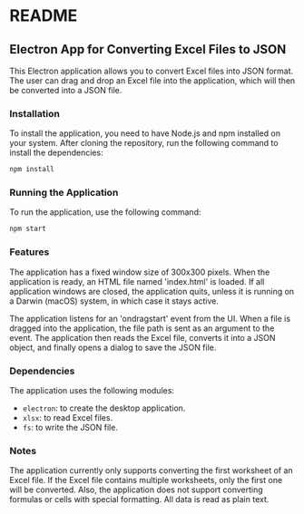 # README

## Electron App for Converting Excel Files to JSON

This Electron application allows you to convert Excel files into JSON format. The user can drag and drop an Excel file into the application, which will then be converted into a JSON file.

### Installation

To install the application, you need to have Node.js and npm installed on your system. After cloning the repository, run the following command to install the dependencies:

```bash
npm install
```

### Running the Application

To run the application, use the following command:

```bash
npm start
```

### Features

The application has a fixed window size of 300x300 pixels. When the application is ready, an HTML file named 'index.html' is loaded. If all application windows are closed, the application quits, unless it is running on a Darwin (macOS) system, in which case it stays active.

The application listens for an 'ondragstart' event from the UI. When a file is dragged into the application, the file path is sent as an argument to the event. The application then reads the Excel file, converts it into a JSON object, and finally opens a dialog to save the JSON file.

### Dependencies

The application uses the following modules:

- `electron`: to create the desktop application.
- `xlsx`: to read Excel files.
- `fs`: to write the JSON file.

### Notes

The application currently only supports converting the first worksheet of an Excel file. If the Excel file contains multiple worksheets, only the first one will be converted. Also, the application does not support converting formulas or cells with special formatting. All data is read as plain text.